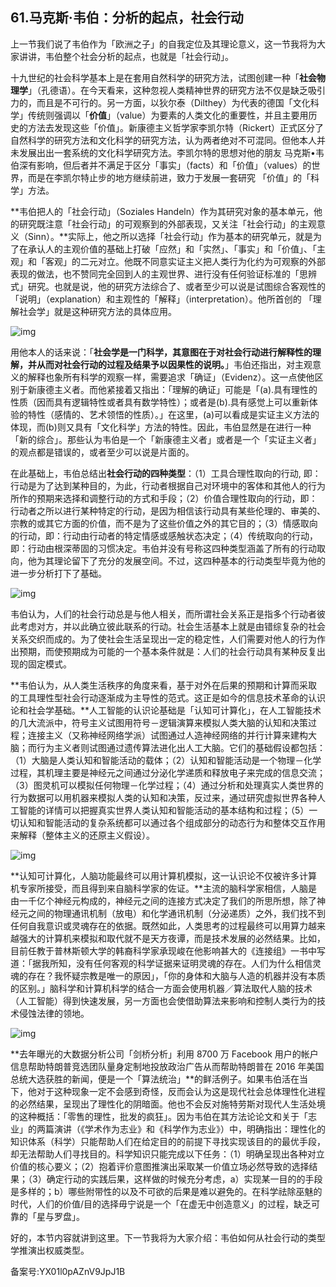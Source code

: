 ## 61.马克斯·韦伯：分析的起点，社会行动
上一节我们说了韦伯作为「欧洲之子」的自我定位及其理论意义，这一节我将为大家讲讲，韦伯整个社会分析的起点，也就是「社会行动」。


十九世纪的社会科学基本上是在套用自然科学的研究方法，试图创建一种「**社会物理学**」（孔德语）。在今天看来，这种忽视人类精神世界的研究方法不仅是缺乏吸引力的，而且是不可行的。另一方面，以狄尔泰（Dilthey）为代表的德国「文化科学」传统则强调以「**价值**」（value）为要素的人类文化的重要性，并且主要用历史的方法去发现这些「价值」。新康德主义哲学家李凯尔特（Rickert）正式区分了自然科学的研究方法和文化科学的研究方法，认为两者绝对不可混同。但他本人并未发展出出一套系统的文化科学研究方法。李凯尔特的思想对他的朋友 马克斯•韦伯深有影响，但后者并不满足于区分「事实」（facts）和「价值」（values）的世界，而是在李凯尔特止步的地方继续前进，致力于发展一套研究 「价值」的「科学」方法。


**韦伯把人的「社会行动」（Soziales Handeln）作为其研究对象的基本单元，他的研究既注意「社会行动」的可观察到的外部表现，又关注「社会行动」的主观意义（Sinn）。**实际上，他之所以选择「社会行动」作为基本的研究单元，就是为了在承认人的主观价值的基础上打破「应然」和「实然」、「事实」和「价值」、「主观」和「客观」的二元对立。他既不同意实证主义把人类行为化约为可观察的外部表现的做法，也不赞同完全回到人的主观世界、进行没有任何验证标准的「思辨式」研究。也就是说，他的研究方法综合了、或者至少可以说是试图综合客观性的「说明」（explanation）和主观性的「解释」（interpretation）。他所首创的 「理解社会学」就是这种研究方法的具体应用。


![img](https://pic4.zhimg.com/v2-2c82e6c39f45fd7bc7fdc2132cdb3859.webp)

用他本人的话来说：「**社会学是一门科学，其意图在于对社会行动进行解释性的理解，并从而对社会行动的过程及结果予以因果性的说明。**」韦伯还指出，对主观意义的解释也象所有科学的观察一样，需要追求「确证」（Evidenz）。这一点使他区别于新康德主义者。而他紧接着又指出：「理解的确证」可能是「(a).具有理性的性质（因而具有逻辑特性或者具有数学特性）；或者是(b).具有感觉上可以重新体验的特性（感情的、艺术领悟的性质）。」在这里，(a)可以看成是实证主义方法的体现，而(b)则又具有「文化科学」方法的特性。因此，韦伯显然是在进行一种「新的综合」。那些认为韦伯是一个「新康德主义者」或者是一个「实证主义者」的观点都是错误的，或者至少可以说是片面的。  


在此基础上，韦伯总结出**社会行动的四种类型**：（1）工具合理性取向的行动, 即：行动是为了达到某种目的，为此，行动者根据自己对环境中的客体和其他人的行为所作的预期来选择和调整行动的方式和手段；（2）价值合理性取向的行动，即：行动者之所以进行某种特定的行动，是因为相信该行动具有某些伦理的、审美的、宗教的或其它方面的价值，而不是为了这些价值之外的其它目的；（3）情感取向的行动，即：行动由行动者的特定情感或感触状态决定；（4）传统取向的行动，即：行动由根深蒂固的习惯决定。韦伯并没有号称这四种类型涵盖了所有的行动取向，他为其理论留下了充分的发展空间。不过，这四种基本的行动类型毕竟为他的进一步分析打下了基础。


![img](https://pic3.zhimg.com/v2-fb1c9ef723500b7ad09f125a6e0157bc.webp)

韦伯认为，人们的社会行动总是与他人相关，而所谓社会关系正是指多个行动者彼此考虑对方，并以此确立彼此联系的行动。社会生活基本上就是由错综复杂的社会关系交织而成的。为了使社会生活呈现出一定的稳定性，人们需要对他人的行为作出预期，而使预期成为可能的一个基本条件就是：人们的社会行动具有某种反复出现的固定模式。  


**韦伯认为，从人类生活秩序的角度来看，基于对外在后果的预期和计算而采取的工具理性型社会行动逐渐成为主导性的范式。这正是如今的信息技术革命的认识论和社会学基础。**人工智能的认识论基础是「认知可计算化」，在人工智能技术的几大流派中，符号主义试图用符号－逻辑演算来模拟人类大脑的认知和决策过程；连接主义（又称神经网络学派）试图通过人造神经网络的并行计算来建构大脑；而行为主义者则试图通过遗传算法进化出人工大脑。它们的基础假设都包括：（1）大脑是人类认知和智能活动的载体；（2）认知和智能活动是一个物理－化学过程，其机理主要是神经元之间通过分泌化学递质和释放电子来完成的信息交流；（3）图灵机可以模拟任何物理－化学过程；（4）通过分析和处理真实人类世界的行为数据可以用机器来模拟人类的认知和决策，反过来，通过研究虚拟世界各种人工智能的详情可以把握真实世界人类认知和智能活动的基本结构和过程；（5）一切认知和智能活动的复杂系统都可以通过各个组成部分的动态行为和整体交互作用来解释（整体主义的还原主义假设）。


![img](https://pic3.zhimg.com/v2-0f2b6513d68f9e5c29d0e23c999f8d0b.webp)

**认知可计算化，人脑功能最终可以用计算机模拟，这一认识论不仅被许多计算机专家所接受，而且得到来自脑科学家的佐证。**主流的脑科学家相信，人脑是由一千亿个神经元构成的，神经元之间的连接方式决定了我们的所思所想，除了神经元之间的物理通讯机制（放电）和化学通讯机制（分泌递质）之外，我们找不到任何自我意识或灵魂存在的依据。既然如此，人类思考的过程最终可以用算力越来越强大的计算机来模拟和取代就不是天方夜谭，而是技术发展的必然结果。比如，目前任教于普林斯顿大学的韩裔科学家承现峻在他影响甚大的《连接组》一书中写道：「据我所知，没有任何客观的科学证据来证明灵魂的存在。人们为什么相信灵魂的存在？我怀疑宗教是唯一的原因」，「你的身体和大脑与人造的机器并没有本质的区别。」脑科学和计算机科学的结合一方面会使用机器／算法取代人脑的技术（人工智能）得到快速发展，另一方面也会使借助算法来影响和控制人类行为的技术侵蚀法律的领地。


![img](https://pic1.zhimg.com/v2-6d9559cf0378e312acfbf6a16fb11cb9.webp)

**去年曝光的大数据分析公司「剑桥分析」利用 8700 万 Facebook 用户的帐户信息帮助特朗普竞选团队量身定制地投放政治广告从而帮助特朗普在 2016 年美国总统大选获胜的新闻，便是一个「算法统治」**的鲜活例子。如果韦伯活在当下，他对于这种现象一定不会感到奇怪，反而会认为这是现代社会总体理性化进程的必然结果，呈现出了理性化的阴暗面。他也不会反对施特劳斯对现代人生活处境的这种概括：「零售的理性，批发的疯狂」。因为韦伯在其方法论论文和关于「志业」的两篇演讲（《学术作为志业》和《科学作为志业》）中，明确指出：理性化的知识体系（科学）只能帮助人们在给定目的的前提下寻找实现该目的的最优手段，却无法帮助人们寻找目的。科学知识只能完成以下任务：（1）明确呈现出各种对立价值的核心要义；（2）抱着评价意图推演出采取某一价值立场必然导致的选择结果；（3）确定行动的实践后果，这样做的时候充分考虑，a）实现某一目的的手段是多样的；b）哪些附带性的以及不可欲的后果是难以避免的。在科学祛除巫魅的时代，人们的价值/目的选择毋宁说是一个「在虚无中创造意义」的过程，缺乏可靠的「星与罗盘」。


好的，本节内容就讲到这里。下一节我将为大家介绍：韦伯如何从社会行动的类型学推演出权威类型。


备案号:YX01l0pAZnV9JpJ1B


